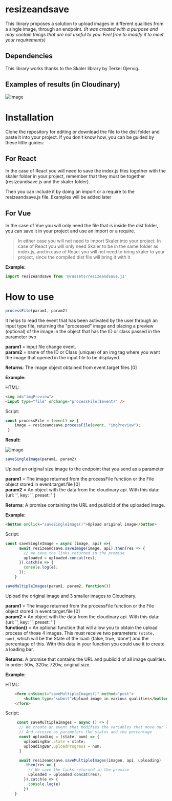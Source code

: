 # resizeandsave

This library proposes a solution to upload images in different qualities from a single image, through an endpoint. *(It was created with a purpose and may contain things that are not useful to you. Feel free to modify it to meet your requirements)*

## Dependencies

This library works thanks to the Skaler library by Terkel Gjervig.

## Examples of results (in Cloudinary)

![image](https://user-images.githubusercontent.com/66505715/117478972-c9dc9e00-af2d-11eb-87aa-40d6b2328f65.png)

# Installation

Clone the repository for editing or download the file to the dist folder and paste it into your project. If you don't know how, you can be guided by these little guides:

## For React

In the case of React you will need to save the index.js files together with the skaler folder in your project, remember that they must be together (resizeandsave.js and the skaler folder).

Then you can include it by doing an import or a require to the resizeandsave.js file. Examples will be added later

## For Vue

In the case of Vue you will only need the file that is inside the dist folder, you can save it in your project and use an import or a require.

> In either case you will not need to import Skaler into your project. In case of React you will only need Skaler to be in the same folder as index.js, and in case of React you will not need to bring skaler to your project, since the compiled dist file will bring it with it

**Example:**

```javascript
import resizeandsave from '@/assets/resizeandsave.js'
```

# How to use

```javascript
processFile(param1, param2)
```

It helps to read the event that has been activated by the user through an input type file, returning the "processed" image and placing a preview (optional) of the image in the object that has the ID or class passed in the parameter two

**param1** = input file change event.      
**param2** = name of the ID or Class (unique) of an img tag where you want the image that opened in the input file to be displayed.

**Returns**: The image object obtained from event.target.files [0]

**Example:**

HTML:

```HTML
<img id="imgPreview">
<input type="file" onChange="processFile($event)" />
```

Script:
```javascript
const processFile = (event) => {
    image = resizeandsave.processFile(event, "imgPreview");
 }
```


**Result:**

![image](https://user-images.githubusercontent.com/66505715/117488352-4bd2c400-af3a-11eb-84ab-0f394a1595b3.png)



```javascript
saveSingleImage(param1, param2)
```

Upload an original size image to the endpoint that you send as a parameter

**param1** = The image returned from the processFile function or the File object stored in event.target.file [0]      
**param2** = An object with the data from the cloudinary api. With this data: {url: '', key: '', preset: ''}

**Returns**: A promise containing the URL and publicId of the uploaded image.

**Example:**

```HTML
<button onClick="saveSingleImage()">Upload original image</button>
```

Script:
```javascript
const saveSingleImage = async (image, api) =>{
      await resizeandsave.saveImage(image, api).then(res => {
        // We save the links returned in the promise
        uploaded = uploaded.concat(res);
      }).catch(e => {
        console.log(e);
      });
    }
```



```javascript
saveMultipleImages(param1, param2, function()) 
```

Upload the original image and 3 smaller images to Cloudinary.

**param1** = The image returned from the processFile function or the File object stored in event.target.file [0]      
**param2** = An object with the data from the cloudinary api. With this data: {url: '', key: '', preset: ''}      
**function()** = An optional function that will allow you to obtain the upload process of those 4 images. This must receive two parameters: `(state, num)`, which will be the State of the load: (false, true, 'done') and the percentage of this. With this data in your function you could use it to create a loading bar.

**Returns**: A promise that contains the URL and publicId of all image qualities. In order: 50w, 320w, 720w, original size.

**Example:**

HTML:
```HTML
    <form onSubmit="saveMultipleImages()" method="post">
        <button type="submit">Upload image in various qualities</button>
    </form>
```

Script:
```javascript
     const saveMultipleImages = async () => {
      // We create an event that modifies the variables that move our loading bar
      // And receive as parameters the status and the percentage
      const uploading = (state, num) => {
        uploadingBar.state = state;
        uploadingBar.uploadProgress = num;
      }

      await resizeandsave.saveMultipleImages(imagen, api, uploading)
        .then(res => {
          // We save the links returned in the promise
          uploaded = uploaded.concat(res);
        }).catch(e => {
          console.log(e)
        })
    }
```
